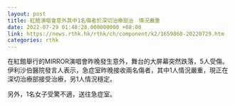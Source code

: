 ```yaml
---
layout: post
title: 紅館演唱會意外其中1名傷者於深切治療部治　情況嚴重
date: 2022-07-29 01:48:28.000000000 +08:00
link: https://news.rthk.hk/rthk/ch/component/k2/1659860-20220729.htm
categories: rthk
---
```


在紅館舉行的MIRROR演唱會昨晚發生意外，舞台的大屏幕突然跌落，5人受傷。伊利沙伯醫院發言人表示，急症室昨晚接收兩名傷者，其中1人情況嚴重，現正在深切治療部接受治療，另1人情況穩定。

另外，1名女子受驚不適，送往急症室。
